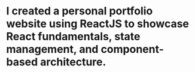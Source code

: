 # I created a personal portfolio website using ReactJS to showcase React fundamentals, state management, and component-based architecture.
